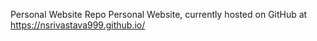 Personal Website Repo
Personal Website, currently hosted on GitHub at https://nsrivastava999.github.io/
